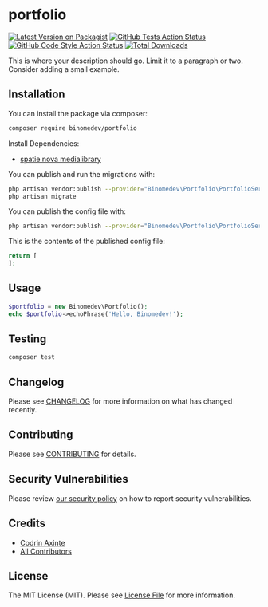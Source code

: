 # portfolio

[![Latest Version on Packagist](https://img.shields.io/packagist/v/binomedev/portfolio.svg?style=flat-square)](https://packagist.org/packages/binomedev/portfolio)
[![GitHub Tests Action Status](https://img.shields.io/github/workflow/status/binomedev/portfolio/run-tests?label=tests)](https://github.com/binomedev/portfolio/actions?query=workflow%3ATests+branch%3Amaster)
[![GitHub Code Style Action Status](https://img.shields.io/github/workflow/status/binomedev/portfolio/Check%20&%20fix%20styling?label=code%20style)](https://github.com/binomedev/portfolio/actions?query=workflow%3A"Check+%26+fix+styling"+branch%3Amaster)
[![Total Downloads](https://img.shields.io/packagist/dt/binomedev/portfolio.svg?style=flat-square)](https://packagist.org/packages/binomedev/portfolio)


This is where your description should go. Limit it to a paragraph or two. Consider adding a small example.

## Installation

You can install the package via composer:

```bash
composer require binomedev/portfolio
```

Install Dependencies:

- [spatie nova medialibrary](https://spatie.be/docs/laravel-medialibrary/v9/installation-setup)

You can publish and run the migrations with:

```bash
php artisan vendor:publish --provider="Binomedev\Portfolio\PortfolioServiceProvider" --tag="portfolio-migrations"
php artisan migrate
```

You can publish the config file with:
```bash
php artisan vendor:publish --provider="Binomedev\Portfolio\PortfolioServiceProvider" --tag="portfolio-config"
```

This is the contents of the published config file:

```php
return [
];
```

## Usage

```php
$portfolio = new Binomedev\Portfolio();
echo $portfolio->echoPhrase('Hello, Binomedev!');
```

## Testing

```bash
composer test
```

## Changelog

Please see [CHANGELOG](CHANGELOG.md) for more information on what has changed recently.

## Contributing

Please see [CONTRIBUTING](.github/CONTRIBUTING.md) for details.

## Security Vulnerabilities

Please review [our security policy](../../security/policy) on how to report security vulnerabilities.

## Credits

- [Codrin Axinte](https://github.com/codrin-axinte)
- [All Contributors](../../contributors)

## License

The MIT License (MIT). Please see [License File](LICENSE.md) for more information.
